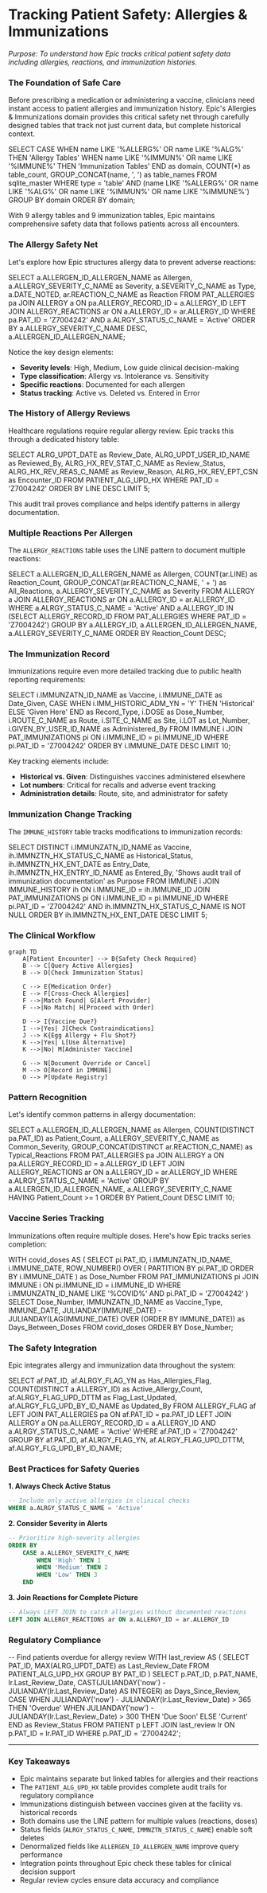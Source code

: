 # Tracking Patient Safety: Allergies & Immunizations

*Purpose: To understand how Epic tracks critical patient safety data including allergies, reactions, and immunization histories.*

### The Foundation of Safe Care

Before prescribing a medication or administering a vaccine, clinicians need instant access to patient allergies and immunization history. Epic's Allergies & Immunizations domain provides this critical safety net through carefully designed tables that track not just current data, but complete historical context.

<example-query description="Discover the scope of allergy and immunization tracking">
SELECT 
    CASE 
        WHEN name LIKE '%ALLERG%' OR name LIKE '%ALG%' THEN 'Allergy Tables'
        WHEN name LIKE '%IMMUN%' OR name LIKE '%IMMUNE%' THEN 'Immunization Tables'
    END as domain,
    COUNT(*) as table_count,
    GROUP_CONCAT(name, ', ') as table_names
FROM sqlite_master 
WHERE type = 'table' 
  AND (name LIKE '%ALLERG%' OR name LIKE '%ALG%' 
       OR name LIKE '%IMMUN%' OR name LIKE '%IMMUNE%')
GROUP BY domain
ORDER BY domain;
</example-query>

With 9 allergy tables and 9 immunization tables, Epic maintains comprehensive safety data that follows patients across all encounters.

### The Allergy Safety Net

Let's explore how Epic structures allergy data to prevent adverse reactions:

<example-query description="View a patient's active allergies with severity">
SELECT 
    a.ALLERGEN_ID_ALLERGEN_NAME as Allergen,
    a.ALLERGY_SEVERITY_C_NAME as Severity,
    a.SEVERITY_C_NAME as Type,
    a.DATE_NOTED,
    ar.REACTION_C_NAME as Reaction
FROM PAT_ALLERGIES pa
JOIN ALLERGY a ON pa.ALLERGY_RECORD_ID = a.ALLERGY_ID
LEFT JOIN ALLERGY_REACTIONS ar ON a.ALLERGY_ID = ar.ALLERGY_ID
WHERE pa.PAT_ID = 'Z7004242'
  AND a.ALRGY_STATUS_C_NAME = 'Active'
ORDER BY a.ALLERGY_SEVERITY_C_NAME DESC, a.ALLERGEN_ID_ALLERGEN_NAME;
</example-query>

Notice the key design elements:
- **Severity levels**: High, Medium, Low guide clinical decision-making
- **Type classification**: Allergy vs. Intolerance vs. Sensitivity
- **Specific reactions**: Documented for each allergen
- **Status tracking**: Active vs. Deleted vs. Entered in Error

### The History of Allergy Reviews

Healthcare regulations require regular allergy review. Epic tracks this through a dedicated history table:

<example-query description="Track allergy review compliance">
SELECT 
    ALRG_UPDT_DATE as Review_Date,
    ALRG_UPDT_USER_ID_NAME as Reviewed_By,
    ALRG_HX_REV_STAT_C_NAME as Review_Status,
    ALRG_HX_REV_REAS_C_NAME as Review_Reason,
    ALRG_HX_REV_EPT_CSN as Encounter_ID
FROM PATIENT_ALG_UPD_HX
WHERE PAT_ID = 'Z7004242'
ORDER BY LINE DESC
LIMIT 5;
</example-query>

This audit trail proves compliance and helps identify patterns in allergy documentation.

### Multiple Reactions Per Allergen

The `ALLERGY_REACTIONS` table uses the LINE pattern to document multiple reactions:

<example-query description="Find allergens causing multiple reaction types">
SELECT 
    a.ALLERGEN_ID_ALLERGEN_NAME as Allergen,
    COUNT(ar.LINE) as Reaction_Count,
    GROUP_CONCAT(ar.REACTION_C_NAME, ' + ') as All_Reactions,
    a.ALLERGY_SEVERITY_C_NAME as Severity
FROM ALLERGY a
JOIN ALLERGY_REACTIONS ar ON a.ALLERGY_ID = ar.ALLERGY_ID
WHERE a.ALRGY_STATUS_C_NAME = 'Active'
  AND a.ALLERGY_ID IN (SELECT ALLERGY_RECORD_ID FROM PAT_ALLERGIES WHERE PAT_ID = 'Z7004242')
GROUP BY a.ALLERGY_ID, a.ALLERGEN_ID_ALLERGEN_NAME, a.ALLERGY_SEVERITY_C_NAME
ORDER BY Reaction_Count DESC;
</example-query>

### The Immunization Record

Immunizations require even more detailed tracking due to public health reporting requirements:

<example-query description="View comprehensive immunization history">
SELECT 
    i.IMMUNZATN_ID_NAME as Vaccine,
    i.IMMUNE_DATE as Date_Given,
    CASE 
        WHEN i.IMM_HISTORIC_ADM_YN = 'Y' THEN 'Historical'
        ELSE 'Given Here'
    END as Record_Type,
    i.DOSE as Dose_Number,
    i.ROUTE_C_NAME as Route,
    i.SITE_C_NAME as Site,
    i.LOT as Lot_Number,
    i.GIVEN_BY_USER_ID_NAME as Administered_By
FROM IMMUNE i
JOIN PAT_IMMUNIZATIONS pi ON i.IMMUNE_ID = pi.IMMUNE_ID
WHERE pi.PAT_ID = 'Z7004242'
ORDER BY i.IMMUNE_DATE DESC
LIMIT 10;
</example-query>

Key tracking elements include:
- **Historical vs. Given**: Distinguishes vaccines administered elsewhere
- **Lot numbers**: Critical for recalls and adverse event tracking
- **Administration details**: Route, site, and administrator for safety

### Immunization Change Tracking

The `IMMUNE_HISTORY` table tracks modifications to immunization records:

<example-query description="Examine immunization record changes">
SELECT DISTINCT
    i.IMMUNZATN_ID_NAME as Vaccine,
    ih.IMMNZTN_HX_STATUS_C_NAME as Historical_Status,
    ih.IMMNZTN_HX_ENT_DATE as Entry_Date,
    ih.IMMNZTN_HX_ENTRY_ID_NAME as Entered_By,
    'Shows audit trail of immunization documentation' as Purpose
FROM IMMUNE i
JOIN IMMUNE_HISTORY ih ON i.IMMUNE_ID = ih.IMMUNE_ID
JOIN PAT_IMMUNIZATIONS pi ON i.IMMUNE_ID = pi.IMMUNE_ID
WHERE pi.PAT_ID = 'Z7004242'
  AND ih.IMMNZTN_HX_STATUS_C_NAME IS NOT NULL
ORDER BY ih.IMMNZTN_HX_ENT_DATE DESC
LIMIT 5;
</example-query>

### The Clinical Workflow

```mermaid
graph TD
    A[Patient Encounter] --> B{Safety Check Required}
    B --> C[Query Active Allergies]
    B --> D[Check Immunization Status]
    
    C --> E{Medication Order}
    E --> F[Cross-Check Allergies]
    F -->|Match Found| G[Alert Provider]
    F -->|No Match| H[Proceed with Order]
    
    D --> I{Vaccine Due?}
    I -->|Yes| J[Check Contraindications]
    J --> K{Egg Allergy + Flu Shot?}
    K -->|Yes| L[Use Alternative]
    K -->|No| M[Administer Vaccine]
    
    G --> N[Document Override or Cancel]
    M --> O[Record in IMMUNE]
    O --> P[Update Registry]
```

### Pattern Recognition

Let's identify common patterns in allergy documentation:

<example-query description="Analyze allergy patterns across patients">
SELECT 
    a.ALLERGEN_ID_ALLERGEN_NAME as Allergen,
    COUNT(DISTINCT pa.PAT_ID) as Patient_Count,
    a.ALLERGY_SEVERITY_C_NAME as Common_Severity,
    GROUP_CONCAT(DISTINCT ar.REACTION_C_NAME) as Typical_Reactions
FROM PAT_ALLERGIES pa
JOIN ALLERGY a ON pa.ALLERGY_RECORD_ID = a.ALLERGY_ID
LEFT JOIN ALLERGY_REACTIONS ar ON a.ALLERGY_ID = ar.ALLERGY_ID
WHERE a.ALRGY_STATUS_C_NAME = 'Active'
GROUP BY a.ALLERGEN_ID_ALLERGEN_NAME, a.ALLERGY_SEVERITY_C_NAME
HAVING Patient_Count >= 1
ORDER BY Patient_Count DESC
LIMIT 10;
</example-query>

### Vaccine Series Tracking

Immunizations often require multiple doses. Here's how Epic tracks series completion:

<example-query description="Track COVID vaccine series">
WITH covid_doses AS (
    SELECT 
        pi.PAT_ID,
        i.IMMUNZATN_ID_NAME,
        i.IMMUNE_DATE,
        ROW_NUMBER() OVER (
            PARTITION BY pi.PAT_ID 
            ORDER BY i.IMMUNE_DATE
        ) as Dose_Number
    FROM PAT_IMMUNIZATIONS pi
    JOIN IMMUNE i ON pi.IMMUNE_ID = i.IMMUNE_ID
    WHERE i.IMMUNZATN_ID_NAME LIKE '%COVID%'
      AND pi.PAT_ID = 'Z7004242'
)
SELECT 
    Dose_Number,
    IMMUNZATN_ID_NAME as Vaccine_Type,
    IMMUNE_DATE,
    JULIANDAY(IMMUNE_DATE) - JULIANDAY(LAG(IMMUNE_DATE) OVER (ORDER BY IMMUNE_DATE)) as Days_Between_Doses
FROM covid_doses
ORDER BY Dose_Number;
</example-query>

### The Safety Integration

Epic integrates allergy and immunization data throughout the system:

<example-query description="Show allergy flag status">
SELECT 
    af.PAT_ID,
    af.ALRGY_FLAG_YN as Has_Allergies_Flag,
    COUNT(DISTINCT a.ALLERGY_ID) as Active_Allergy_Count,
    af.ALRGY_FLAG_UPD_DTTM as Flag_Last_Updated,
    af.ALRGY_FLG_UPD_BY_ID_NAME as Updated_By
FROM ALLERGY_FLAG af
LEFT JOIN PAT_ALLERGIES pa ON af.PAT_ID = pa.PAT_ID
LEFT JOIN ALLERGY a ON pa.ALLERGY_RECORD_ID = a.ALLERGY_ID 
    AND a.ALRGY_STATUS_C_NAME = 'Active'
WHERE af.PAT_ID = 'Z7004242'
GROUP BY af.PAT_ID, af.ALRGY_FLAG_YN, af.ALRGY_FLAG_UPD_DTTM, af.ALRGY_FLG_UPD_BY_ID_NAME;
</example-query>

### Best Practices for Safety Queries

**1. Always Check Active Status**
```sql
-- Include only active allergies in clinical checks
WHERE a.ALRGY_STATUS_C_NAME = 'Active'
```

**2. Consider Severity in Alerts**
```sql
-- Prioritize high-severity allergies
ORDER BY 
    CASE a.ALLERGY_SEVERITY_C_NAME 
        WHEN 'High' THEN 1 
        WHEN 'Medium' THEN 2 
        WHEN 'Low' THEN 3 
    END
```

**3. Join Reactions for Complete Picture**
```sql
-- Always LEFT JOIN to catch allergies without documented reactions
LEFT JOIN ALLERGY_REACTIONS ar ON a.ALLERGY_ID = ar.ALLERGY_ID
```

### Regulatory Compliance

<example-query description="Identify compliance gaps">
-- Find patients overdue for allergy review
WITH last_review AS (
    SELECT 
        PAT_ID,
        MAX(ALRG_UPDT_DATE) as Last_Review_Date
    FROM PATIENT_ALG_UPD_HX
    GROUP BY PAT_ID
)
SELECT 
    p.PAT_ID,
    p.PAT_NAME,
    lr.Last_Review_Date,
    CAST(JULIANDAY('now') - JULIANDAY(lr.Last_Review_Date) AS INTEGER) as Days_Since_Review,
    CASE 
        WHEN JULIANDAY('now') - JULIANDAY(lr.Last_Review_Date) > 365 THEN 'Overdue'
        WHEN JULIANDAY('now') - JULIANDAY(lr.Last_Review_Date) > 300 THEN 'Due Soon'
        ELSE 'Current'
    END as Review_Status
FROM PATIENT p
LEFT JOIN last_review lr ON p.PAT_ID = lr.PAT_ID
WHERE p.PAT_ID = 'Z7004242';
</example-query>

---

### Key Takeaways

- Epic maintains separate but linked tables for allergies and their reactions
- The `PATIENT_ALG_UPD_HX` table provides complete audit trails for regulatory compliance
- Immunizations distinguish between vaccines given at the facility vs. historical records
- Both domains use the LINE pattern for multiple values (reactions, doses)
- Status fields (`ALRGY_STATUS_C_NAME`, `IMMNZTN_STATUS_C_NAME`) enable soft deletes
- Denormalized fields like `ALLERGEN_ID_ALLERGEN_NAME` improve query performance
- Integration points throughout Epic check these tables for clinical decision support
- Regular review cycles ensure data accuracy and compliance